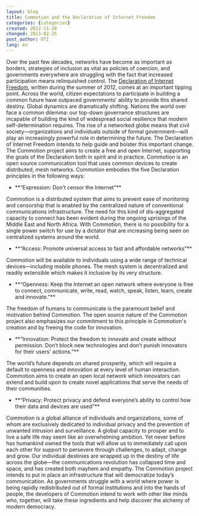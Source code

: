 ```yaml
---
layout: blog
title: Commotion and the Declaration of Internet Freedom
categories: {categories}
created: 2012-11-20
changed: 2013-02-25
post_author: OTI
lang: en
---
```

  Over the past few decades, networks have become as important as borders, strategies of inclusion as vital as policies of coercion, and governments everywhere are struggling with the fact that increased participation means relinquished control. The <a href="http://declarationofinternetfreedom.org/">Declaration of Internet Freedom</a>, written during the summer of 2012, comes at an important tipping point. Across the world, citizen expectations to participate in building a common future have outpaced governments&rsquo; ability to provide this shared destiny. Global dynamics are dramatically shifting.
Nations the world over face a common dilemma: our top-down governance structures are incapable of building the kind of widespread social resilience that modern self-determination requires. The rise of a networked globe means that civil society&mdash;organizations and individuals outside of formal government&mdash;will play an increasingly powerful role in determining the future. The Declaration of Internet Freedom intends to help guide and bolster this important change.
The Commotion project aims to create a free and open Internet, supporting the goals of the Declaration both in spirit and in practice. Commotion is an open source communication tool that uses common devices to create distributed, mesh networks. Commotion embodies the five Declaration principles in the following ways:
<ul><li>**&ldquo;Expression: Don&#39;t censor the Internet&rdquo;**
</li></ul>
Commotion is a distributed system that aims to prevent ease of monitoring and censorship that is enabled by the centralized nature of conventional communications infrastructure. The need for this kind of dis-aggregated capacity to connect has been evident during the ongoing uprisings of the Middle East and North Africa. With Commotion, there is no possibility for a single power switch for use by a dictator that are increasing being seen on centralized systems around the world.
<ul><li>**&ldquo;Access: Promote universal access to fast and affordable networks&rdquo;**
</li></ul>
Commotion will be available to individuals using a wide range of technical devices&mdash;including mobile phones. The mesh system is decentralized and readily extensible which makes it inclusive by its very structure.
<ul><li>**&ldquo;Openness: Keep the Internet an open network where everyone is free to connect, communicate, write, read, watch, speak, listen, learn, create and innovate.&rdquo;**
</li></ul>
The freedom of humans to communicate is the paramount belief and motivation behind Commotion. The open source nature of the Commotion project also emphasizes our commitment to this principle in Commotion&#39;s creation and by freeing the code for innovation.
<ul><li>**&ldquo;Innovation: Protect the freedom to innovate and create without permission. Don&rsquo;t block new technologies and don&rsquo;t punish innovators for their users&#39; actions.&rdquo;**
</li></ul>
The world&rsquo;s future depends on shared prosperity, which will require a default to openness and innovation at every level of human interaction. Commotion aims to create an open local network which innovators can extend and build upon to create novel applications that serve the needs of their communities.
<ul><li>**&ldquo;Privacy: Protect privacy and defend everyone&rsquo;s ability to control how their data and devices are used&rdquo;**
</li></ul>
Commotion is a global alliance of individuals and organizations, some of whom are exclusively dedicated to individual privacy and the prevention of unwanted intrusion and surveillance.
A global capacity to prosper and to live a safe life may seem like an overwhelming ambition. Yet never before has humankind owned the tools that will allow us to immediately call upon each other for support to persevere through challenges, to adapt, change and grow. Our individual destinies are wrapped up in the destiny of life across the globe&mdash;the communications revolution has collapsed time and space, and has created both mayhem and empathy.
The Commotion project intends to put in place an infrastructure that will democratize today&rsquo;s communication. As governments struggle with a world where power is being rapidly redistributed out of formal institutions and into the hands of people, the developers of Commotion intend to work with other like minds who, together, will take these ingredients and help discover the alchemy of modern democracy.
 

